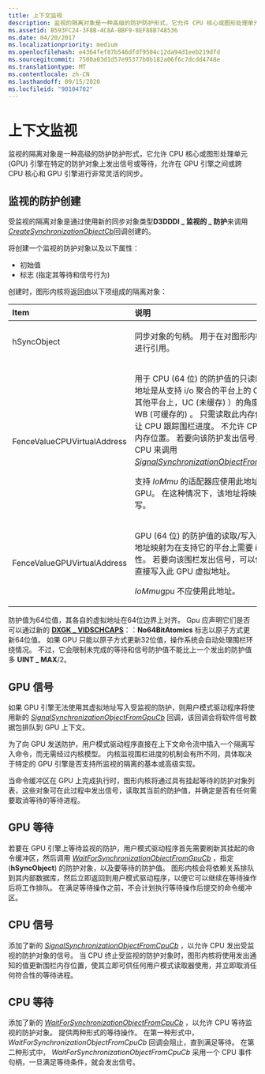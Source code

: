 ```yaml
---
title: 上下文监视
description: 监视的隔离对象是一种高级的防护防护形式，它允许 CPU 核心或图形处理单元 (GPU) 引擎在特定的防护对象上发出信号或等待，允许在 GPU 引擎之间或跨 CPU 核心和 GPU 引擎进行非常灵活的同步。
ms.assetid: B593FC24-3F8B-4C8A-BBF9-8EF88B748536
ms.date: 04/20/2017
ms.localizationpriority: medium
ms.openlocfilehash: e4364fef87b546dfdf9504c12da94d1eeb219dfd
ms.sourcegitcommit: 7500a03d1d57e95377b0b182a06f6c7dcdd4748e
ms.translationtype: MT
ms.contentlocale: zh-CN
ms.lasthandoff: 09/15/2020
ms.locfileid: "90104702"
---
```

# <a name="context-monitoring"></a>上下文监视


监视的隔离对象是一种高级的防护防护形式，它允许 CPU 核心或图形处理单元 (GPU) 引擎在特定的防护对象上发出信号或等待，允许在 GPU 引擎之间或跨 CPU 核心和 GPU 引擎进行非常灵活的同步。

## <a name="span-id_monitored_fence_creationspanspan-id_monitored_fence_creationspanspan-id_monitored_fence_creationspan-monitored-fence-creation"></a><span id="_Monitored_fence_creation"></span><span id="_monitored_fence_creation"></span><span id="_MONITORED_FENCE_CREATION"></span> 监视的防护创建


受监视的隔离对象是通过使用新的同步对象类型**D3DDDI \_ 监视的 \_ 防护**来调用[*CreateSynchronizationObjectCb*](/windows-hardware/drivers/ddi/d3dumddi/nc-d3dumddi-pfnd3dddi_createsynchronizationobjectcb)回调创建的。

将创建一个监视的防护对象以及以下属性：

-   初始值
-   标志 (指定其等待和信号行为) 

创建时，图形内核将返回由以下项组成的隔离对象：

<table>
<colgroup>
<col width="50%" />
<col width="50%" />
</colgroup>
<thead>
<tr class="header">
<th align="left">Item</th>
<th align="left">说明</th>
</tr>
</thead>
<tbody>
<tr class="odd">
<td align="left"><p><span id="hSyncObject"></span><span id="hsyncobject"></span><span id="HSYNCOBJECT"></span>hSyncObject</p></td>
<td align="left"><p>同步对象的句柄。 用于在对图形内核的调用中进行引用。</p></td>
</tr>
<tr class="even">
<td align="left"><p><span id="FenceValueCPUVirtualAddress"></span><span id="fencevaluecpuvirtualaddress"></span><span id="FENCEVALUECPUVIRTUALADDRESS"></span>FenceValueCPUVirtualAddress</p></td>
<td align="left"><p>用于 CPU (64 位) 的防护值的只读映射。 此地址是从支持 i/o 聚合的平台上的 CPU （在其他平台上，UC (未缓存) ）的角度，映射 WB (可缓存的) 。 只需读取此内存位置，即可让 CPU 跟踪围栏进度。 不允许 CPU 写入此内存位置。 若要向该防护发出信号，需要 CPU 来调用 <a href="/windows-hardware/drivers/ddi/d3dumddi/nc-d3dumddi-pfnd3dddi_signalsynchronizationobjectfromcpucb" data-raw-source="[&lt;em&gt;SignalSynchronizationObjectFromCpuCb&lt;/em&gt;](/windows-hardware/drivers/ddi/d3dumddi/nc-d3dumddi-pfnd3dddi_signalsynchronizationobjectfromcpucb)"><em>SignalSynchronizationObjectFromCpuCb</em></a>。</p>
<p>支持 <em>IoMmu</em> 的适配器应使用此地址来访问 GPU。 在这种情况下，该地址将映射为读写。</p></td>
</tr>
<tr class="odd">
<td align="left"><p><span id="FenceValueGPUVirtualAddress"></span><span id="fencevaluegpuvirtualaddress"></span><span id="FENCEVALUEGPUVIRTUALADDRESS"></span>FenceValueGPUVirtualAddress</p></td>
<td align="left"><p>GPU (64 位) 的防护值的读取/写入映射。 此地址映射为在支持它的平台上需要 i/o 一致性。 若要向该围栏发出信号，可以使用 GPU 直接写入此 GPU 虚拟地址。</p>
<p><em>IoMmu</em>gpu 不应使用此地址。</p></td>
</tr>
</tbody>
</table>

 

防护值为64位值，其各自的虚拟地址在64位边界上对齐。 Gpu 应声明它们是否可以通过新的 [**DXGK \_ VIDSCHCAPS**](/windows-hardware/drivers/ddi/d3dkmddi/ns-d3dkmddi-_dxgk_vidschcaps)：：**No64BitAtomics** 标志以原子方式更新64位值。 如果 GPU 只能以原子方式更新32位值，操作系统会自动处理围栏环绕情况。 不过，它会限制未完成的等待和信号防护值不能比上一个发出的防护值多 **UINT \_ MAX**/2。
## <a name="span-idgpu_signalspanspan-idgpu_signalspanspan-idgpu_signalspangpu-signal"></a><span id="GPU_signal"></span><span id="gpu_signal"></span><span id="GPU_SIGNAL"></span>GPU 信号


如果 GPU 引擎无法使用其虚拟地址写入受监视的防护，则用户模式驱动程序将使用新的 [*SignalSynchronizationObjectFromGpuCb*](/windows-hardware/drivers/ddi/d3dumddi/nc-d3dumddi-pfnd3dddi_signalsynchronizationobjectfromgpucb) 回调，该回调会将软件信号数据包排队到 GPU 上下文。

为了向 GPU 发送防护，用户模式驱动程序直接在上下文命令流中插入一个隔离写入命令，而无需经过内核模型。 内核监视围栏进度的机制会有所不同，具体取决于特定的 GPU 引擎是否支持所监视的隔离的基本或高级实现。

当命令缓冲区在 GPU 上完成执行时，图形内核将通过具有挂起等待的防护对象列表，这些对象可在此过程中发出信号，读取其当前的防护值，并确定是否有任何需要取消等待的等待进程。

## <a name="span-id_gpu_waitspanspan-id_gpu_waitspanspan-id_gpu_waitspan-gpu-wait"></a><span id="_GPU_wait"></span><span id="_gpu_wait"></span><span id="_GPU_WAIT"></span> GPU 等待


若要在 GPU 引擎上等待监视的防护，用户模式驱动程序首先需要刷新其挂起的命令缓冲区，然后调用 [*WaitForSynchronizationObjectFromGpuCb*](/windows-hardware/drivers/ddi/d3dumddi/nc-d3dumddi-pfnd3dddi_waitforsynchronizationobjectfromgpucb) ，指定 (**hSyncObject**) 的防护对象，以及要等待的防护值。 图形内核会将依赖关系排队到其内部数据库，然后立即返回到用户模式驱动程序，以便它可以继续在等待操作后将工作排队。 在满足等待操作之前，不会计划执行等待操作后提交的命令缓冲区。

## <a name="span-idcpu_signalspanspan-idcpu_signalspanspan-idcpu_signalspancpu-signal"></a><span id="CPU_signal"></span><span id="cpu_signal"></span><span id="CPU_SIGNAL"></span>CPU 信号


添加了新的 [*SignalSynchronizationObjectFromCpuCb*](/windows-hardware/drivers/ddi/d3dumddi/nc-d3dumddi-pfnd3dddi_signalsynchronizationobjectfromcpucb) ，以允许 CPU 发出受监视的防护对象的信号。 当 CPU 终止受监视的防护对象时，图形内核将使用发出通知的值更新围栏内存位置，使其立即可供任何用户模式读取器使用，并立即取消任何符合性的等待进程。

## <a name="span-idcpu_waitspanspan-idcpu_waitspanspan-idcpu_waitspancpu-wait"></a><span id="CPU_wait"></span><span id="cpu_wait"></span><span id="CPU_WAIT"></span>CPU 等待


添加了新的 [*WaitForSynchronizationObjectFromCpuCb*](/windows-hardware/drivers/ddi/d3dumddi/nc-d3dumddi-pfnd3dddi_waitforsynchronizationobjectfromcpucb) ，以允许 CPU 等待监视的防护对象。 提供两种形式的等待操作。 在第一种形式中， *WaitForSynchronizationObjectFromCpuCb* 回调会阻止，直到满足等待。 在第二种形式中， *WaitForSynchronizationObjectFromCpuCb* 采用一个 CPU 事件句柄，一旦满足等待条件，就会发出信号。

